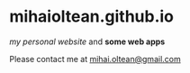# mihaioltean.github.io

_my personal website_ and **some web apps**

Please contact me at mihai.oltean@gmail.com
